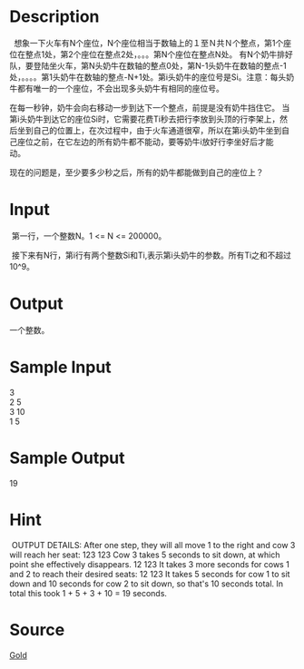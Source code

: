 
# Description

<div class="content"><p><span lang="EN-US">  </span><span style="font-family: 宋体;">想象一下火车有</span><span lang="EN-US">N</span><span style="font-family: 宋体;">个座位，</span><span lang="EN-US">N</span><span style="font-family: 宋体;">个座位相当于数轴上的１至Ｎ共Ｎ个整点，第</span><span lang="EN-US">1</span><span style="font-family: 宋体;">个座位在整点</span><span lang="EN-US">1</span><span style="font-family: 宋体;">处，第</span><span lang="EN-US">2</span><span style="font-family: 宋体;">个座位在整点</span><span lang="EN-US">2</span><span style="font-family: 宋体;">处，。。。第</span><span lang="EN-US">N</span><span style="font-family: 宋体;">个座位在整点</span><span lang="EN-US">N</span><span style="font-family: 宋体;">处。</span><span lang="EN-US"> </span><span style="font-family: 宋体;">有</span><span lang="EN-US">N</span><span style="font-family: 宋体;">个奶牛排好队，要登陆坐火车，第</span><span lang="EN-US">N</span><span style="font-family: 宋体;">头奶牛在数轴的整点</span><span lang="EN-US">0</span><span style="font-family: 宋体;">处，第</span><span lang="EN-US">N-1</span><span style="font-family: 宋体;">头奶牛在数轴的整点</span><span lang="EN-US">-1</span><span style="font-family: 宋体;">处，。。。。第</span><span lang="EN-US">1</span><span style="font-family: 宋体;">头奶牛在数轴的整点</span><span lang="EN-US">-N+1</span><span style="font-family: 宋体;">处。第</span><span lang="EN-US">i</span><span style="font-family: 宋体;">头奶牛的座位号是</span><span lang="EN-US">Si</span><span style="font-family: 宋体;">。注意：每头奶牛都有唯一的一个座位，不会出现多头奶牛有相同的座位号。</span><span lang="EN-US"> </span></p>
<p class="MsoNormal"><span style="font-family:宋体;mso-ascii-font-family:&#34;Times New Roman&#34;;mso-hansi-font-family:
&#34;Times New Roman&#34;">在每一秒钟，奶牛会向右移动一步到达下一个整点，前提是没有奶牛挡住它。</span><span lang="EN-US"> </span><span style="font-family:宋体;mso-ascii-font-family:&#34;Times New Roman&#34;;mso-hansi-font-family:
&#34;Times New Roman&#34;">当第</span><span lang="EN-US">i</span><span style="font-family:
宋体;mso-ascii-font-family:&#34;Times New Roman&#34;;mso-hansi-font-family:&#34;Times New Roman&#34;">头奶牛到达它的座位</span><span lang="EN-US">Si</span><span style="font-family:宋体;mso-ascii-font-family:&#34;Times New Roman&#34;;
mso-hansi-font-family:&#34;Times New Roman&#34;">时，它需要花费</span><span lang="EN-US">Ti</span><span style="font-family:宋体;mso-ascii-font-family:&#34;Times New Roman&#34;;mso-hansi-font-family:
&#34;Times New Roman&#34;">秒去把行李放到头顶的行李架上，然后坐到自己的位置上，在次过程中，由于火车通道很窄，所以在第</span><span lang="EN-US">i</span><span style="font-family:宋体;mso-ascii-font-family:&#34;Times New Roman&#34;;
mso-hansi-font-family:&#34;Times New Roman&#34;">头奶牛坐到自己座位之前，在它左边的所有奶牛都不能动，要等奶牛</span><span lang="EN-US">i</span><span style="font-family:宋体;mso-ascii-font-family:&#34;Times New Roman&#34;;
mso-hansi-font-family:&#34;Times New Roman&#34;">放好行李坐好后才能动。</span><span lang="EN-US">      </span></p>
<p class="MsoNormal"><span style="font-family:宋体;mso-ascii-font-family:&#34;Times New Roman&#34;;mso-hansi-font-family:
&#34;Times New Roman&#34;">现在的问题是，至少要多少秒之后，所有的奶牛都能做到自己的座位上？</span><span lang="EN-US"> </span></p></div>

# Input

<div class="content"><p><span lang="EN-US" style="text-indent: 10.5pt;"> </span><span style="text-indent: 10.5pt; font-family: 宋体;">第一行，一个整数</span><span lang="EN-US" style="text-indent: 10.5pt;">N</span><span style="text-indent: 10.5pt; font-family: 宋体;">。</span><span lang="EN-US" style="text-indent: 10.5pt;">1 &lt;= N &lt;= 200000</span><span style="text-indent: 10.5pt; font-family: 宋体;">。</span><span lang="EN-US" style="text-indent: 10.5pt;"> </span></p>
<p class="MsoNormal"><span lang="EN-US"> </span><span style="font-family: 宋体;">接下来有</span><span lang="EN-US">N</span><span style="font-family: 宋体;">行，第</span><span lang="EN-US">i</span><span style="font-family: 宋体;">行有两个整数</span><span lang="EN-US">Si</span><span style="font-family: 宋体;">和</span><span lang="EN-US">Ti,</span><span style="font-family: 宋体;">表示第</span><span lang="EN-US">i</span><span style="font-family: 宋体;">头奶牛的参数。所有</span><span lang="EN-US">Ti</span><span style="font-family: 宋体;">之和不超过</span><span lang="EN-US">10^9</span><span style="font-family: 宋体;">。</span><span lang="EN-US">    </span></p></div>

# Output

<div class="content"><p><span style="font-family: 宋体;">一个整数。</span><span lang="EN-US"> </span></p></div>

# Sample Input

<div class="content"><span class="sampledata">3<br/>
2 5<br/>
3 10<br/>
1 5</span></div>

# Sample Output

<div class="content"><span class="sampledata">19<br/>
 </span></div>

# Hint

<div class="content"><p></p><p> OUTPUT DETAILS: After one step, they will all move 1 to the right and cow 3 will reach her seat: 123 123 Cow 3 takes 5 seconds to sit down, at which point she effectively disappears. 12 123 It takes 3 more seconds for cows 1 and 2 to reach their desired seats: 12 123 It takes 5 seconds for cow 1 to sit down and 10 seconds for cow 2 to sit down, so that&#39;s 10 seconds total. In total this took 1 + 5 + 3 + 10 = 19 seconds. </p><p></p></div>

# Source

<div class="content"><p><a href="problemset.php?search=Gold">Gold</a></p></div>

